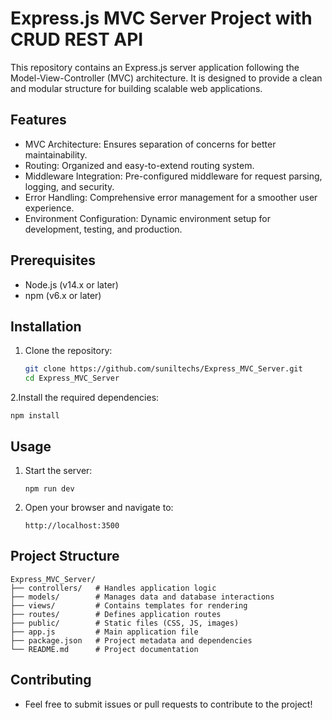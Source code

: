 # Express.js MVC Server Project with CRUD REST API

This repository contains an Express.js server application following the Model-View-Controller (MVC) architecture. It is designed to provide a clean and modular structure for building scalable web applications.

## Features
- MVC Architecture: Ensures separation of concerns for better maintainability.
- Routing: Organized and easy-to-extend routing system.
- Middleware Integration: Pre-configured middleware for request parsing, logging, and security.
- Error Handling: Comprehensive error management for a smoother user experience.
- Environment Configuration: Dynamic environment setup for development, testing, and production.

## Prerequisites
- Node.js (v14.x or later)
- npm (v6.x or later)

## Installation
1. Clone the repository:
   ```bash
   git clone https://github.com/suniltechs/Express_MVC_Server.git
   cd Express_MVC_Server
   ```

2.Install the required dependencies:
  ```
  npm install
  ```

## Usage
1. Start the server:
   ```
   npm run dev
   ```
2. Open your browser and navigate to:
   ```
   http://localhost:3500
   ```
## Project Structure
```
Express_MVC_Server/
├── controllers/   # Handles application logic
├── models/        # Manages data and database interactions
├── views/         # Contains templates for rendering
├── routes/        # Defines application routes
├── public/        # Static files (CSS, JS, images)
├── app.js         # Main application file
├── package.json   # Project metadata and dependencies
└── README.md      # Project documentation
```

## Contributing
- Feel free to submit issues or pull requests to contribute to the project!
   
